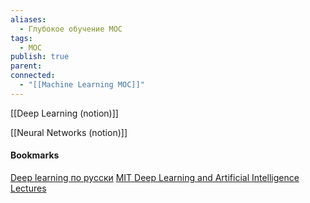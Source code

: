 ```yaml
---
aliases:
  - Глубокое обучение МОС
tags:
  - MOC
publish: true
parent: 
connected:
  - "[[Machine Learning MOC]]"
---
```


[[Deep Learning (notion)]]

[[Neural Networks (notion)]]






#### Bookmarks
[Deep learning по русски](https://dlcourse.ai)
[MIT Deep Learning and Artificial Intelligence Lectures](https://deeplearning.mit.edu)


